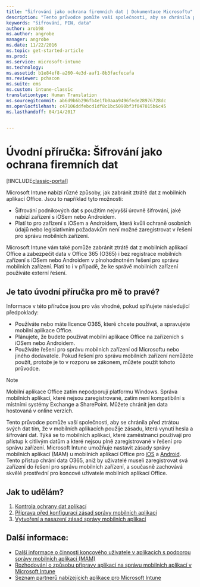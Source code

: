 ```yaml
---
title: "Šifrování jako ochrana firemních dat | Dokumentace Microsoftu"
description: "Tento průvodce pomůže vaší společnosti, aby se chránila před ztrátou svých dat tím, že v mobilních aplikacích použije zásadu, která vynutí heslo a šifrování dat."
keywords: "šifrování, PIN, data"
author: arob98
ms.author: angrobe
manager: angrobe
ms.date: 11/22/2016
ms.topic: get-started-article
ms.prod: 
ms.service: microsoft-intune
ms.technology: 
ms.assetid: b1e84ef8-a260-4e3d-aaf1-8b3facfecafa
ms.reviewer: pchacon
ms.suite: ems
ms.custom: intune-classic
translationtype: Human Translation
ms.sourcegitcommit: ab6d9b6b296fb4e1fb0aaa9496fede28976728dc
ms.openlocfilehash: c47106ddfebcd1df8c1bc5090bf3f047015b6c45
ms.lasthandoff: 04/14/2017


---
```


# <a name="quick-start-guide-protect-company-data-with-data-encryption"></a>Úvodní příručka: Šifrování jako ochrana firemních dat

[!INCLUDE[classic-portal](../includes/classic-portal.md)]

Microsoft Intune nabízí různé způsoby, jak zabránit ztrátě dat z mobilních aplikací Office. Jsou to například tyto možnosti:
- Šifrování podnikových dat s použitím nejvyšší úrovně šifrování, jaké nabízí zařízení s iOSem nebo Androidem.
- Platí to pro zařízení s iOSem a Androidem, která kvůli ochraně osobních údajů nebo legislativním požadavkům není možné zaregistrovat v řešení pro správu mobilních zařízení.

Microsoft Intune vám také pomůže zabránit ztrátě dat z mobilních aplikací Office a zabezpečit data v Office 365 (O365) i bez registrace mobilních zařízení s iOSem nebo Androidem v plnohodnotném řešení pro správu mobilních zařízení. Platí to i v případě, že ke správě mobilních zařízení používáte externí řešení.

## <a name="is-this-quick-start-guide-right-for-me"></a>Je tato úvodní příručka pro mě to pravé?
Informace v této příručce jsou pro vás vhodné, pokud splňujete následující předpoklady:
- Používáte nebo máte licence O365, které chcete používat, a spravujete mobilní aplikace Office.
- Plánujete, že budete používat mobilní aplikace Office na zařízeních s iOSem nebo Androidem.
- Používáte řešení pro správu mobilních zařízení od Microsoftu nebo jiného dodavatele. Pokud řešení pro správu mobilních zařízení nemůžete použít, protože je to v rozporu se zákonem, můžete použít tohoto průvodce.

> [!NOTE]
> Mobilní aplikace Office zatím nepodporují platformu Windows. Správa mobilních aplikací, které nejsou zaregistrované, zatím není kompatibilní s místními systémy Exchange a SharePoint. Můžete chránit jen data hostovaná v online verzích.

Tento průvodce pomůže vaší společnosti, aby se chránila před ztrátou svých dat tím, že v mobilních aplikacích použije zásadu, která vynutí hesla a šifrování dat. Týká se to mobilních aplikací, které zaměstnanci používají pro přístup k citlivým datům a které nejsou plně zaregistrované v řešení pro správu zařízení. Microsoft Intune umožňuje nastavit zásady správy mobilních aplikací (MAM) u mobilních aplikací Office pro [iOS](https://products.office.com/mobile/office-mobile-apps-for-ios) a [Android](https://products.office.com/mobile/office-mobile-apps-for-android). Tento přístup chrání data O365, aniž by uživatelé museli zaregistrovat svá zařízení do řešení pro správu mobilních zařízení, a současně zachovává skvělé prostřední pro koncové uživatele mobilních aplikací Office.

## <a name="how-do-i-do-it"></a>Jak to udělám?
1.    [Kontrola ochrany dat aplikací](/intune/deploy-use/protect-app-data-using-mobile-app-management-policies-with-microsoft-intune)
2.    [Příprava před konfigurací zásad správy mobilních aplikací](/intune/deploy-use/get-ready-to-configure-mobile-app-management-policies-with-microsoft-intune)
3.    [Vytvoření a nasazení zásad správy mobilních aplikací](/intune/deploy-use/create-and-deploy-mobile-app-management-policies-with-microsoft-intune)

## <a name="additional-information"></a>Další informace:
- [Další informace o činnosti koncového uživatele v aplikacích s podporou správy mobilních aplikací (MAM)](/intune/deploy-use/end-user-experience-for-mam-enabled-apps-with-microsoft-intune)
- [Rozhodování o způsobu přípravy aplikací na správu mobilních aplikací v Microsoft Intune](/intune/deploy-use/decide-how-to-prepare-apps-for-mobile-application-management-with-microsoft-intune)
- [Seznam partnerů nabízejících aplikace pro Microsoft Intune](https://www.microsoft.com/cloud-platform/microsoft-intune-partners)


